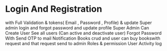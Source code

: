  # Login And Registration
with Full Validation & tokens( Email , Password , Profile) & update
Super admin login and forgot password and update profile
Super Admin Can Create User  See all users (Can active and deactivate user)
Forgot Password With Send OTP to mail
Notification
Books crud and user can buy bookswith request and that request send to admin
Roles & permission
User Activity log
